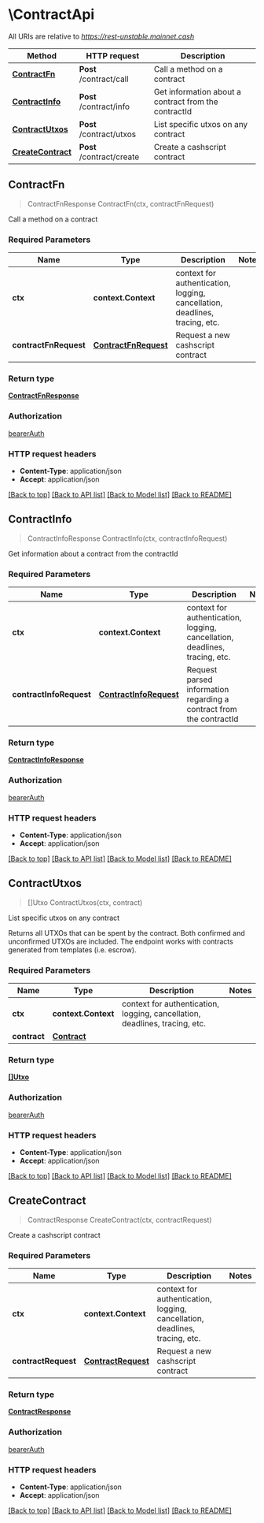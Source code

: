 # \ContractApi

All URIs are relative to *https://rest-unstable.mainnet.cash*

Method | HTTP request | Description
------------- | ------------- | -------------
[**ContractFn**](ContractApi.md#ContractFn) | **Post** /contract/call | Call a method on a contract
[**ContractInfo**](ContractApi.md#ContractInfo) | **Post** /contract/info | Get information about a contract from the contractId
[**ContractUtxos**](ContractApi.md#ContractUtxos) | **Post** /contract/utxos | List specific utxos on any contract
[**CreateContract**](ContractApi.md#CreateContract) | **Post** /contract/create | Create a cashscript contract



## ContractFn

> ContractFnResponse ContractFn(ctx, contractFnRequest)

Call a method on a contract

### Required Parameters


Name | Type | Description  | Notes
------------- | ------------- | ------------- | -------------
**ctx** | **context.Context** | context for authentication, logging, cancellation, deadlines, tracing, etc.
**contractFnRequest** | [**ContractFnRequest**](ContractFnRequest.md)| Request a new cashscript contract | 

### Return type

[**ContractFnResponse**](ContractFnResponse.md)

### Authorization

[bearerAuth](../README.md#bearerAuth)

### HTTP request headers

- **Content-Type**: application/json
- **Accept**: application/json

[[Back to top]](#) [[Back to API list]](../README.md#documentation-for-api-endpoints)
[[Back to Model list]](../README.md#documentation-for-models)
[[Back to README]](../README.md)


## ContractInfo

> ContractInfoResponse ContractInfo(ctx, contractInfoRequest)

Get information about a contract from the contractId

### Required Parameters


Name | Type | Description  | Notes
------------- | ------------- | ------------- | -------------
**ctx** | **context.Context** | context for authentication, logging, cancellation, deadlines, tracing, etc.
**contractInfoRequest** | [**ContractInfoRequest**](ContractInfoRequest.md)| Request parsed information regarding a contract from the contractId | 

### Return type

[**ContractInfoResponse**](ContractInfoResponse.md)

### Authorization

[bearerAuth](../README.md#bearerAuth)

### HTTP request headers

- **Content-Type**: application/json
- **Accept**: application/json

[[Back to top]](#) [[Back to API list]](../README.md#documentation-for-api-endpoints)
[[Back to Model list]](../README.md#documentation-for-models)
[[Back to README]](../README.md)


## ContractUtxos

> []Utxo ContractUtxos(ctx, contract)

List specific utxos on any contract

Returns all UTXOs that can be spent by the contract. Both confirmed and unconfirmed UTXOs are included. The endpoint works with contracts generated from templates (i.e. escrow). 

### Required Parameters


Name | Type | Description  | Notes
------------- | ------------- | ------------- | -------------
**ctx** | **context.Context** | context for authentication, logging, cancellation, deadlines, tracing, etc.
**contract** | [**Contract**](Contract.md)|  | 

### Return type

[**[]Utxo**](Utxo.md)

### Authorization

[bearerAuth](../README.md#bearerAuth)

### HTTP request headers

- **Content-Type**: application/json
- **Accept**: application/json

[[Back to top]](#) [[Back to API list]](../README.md#documentation-for-api-endpoints)
[[Back to Model list]](../README.md#documentation-for-models)
[[Back to README]](../README.md)


## CreateContract

> ContractResponse CreateContract(ctx, contractRequest)

Create a cashscript contract

### Required Parameters


Name | Type | Description  | Notes
------------- | ------------- | ------------- | -------------
**ctx** | **context.Context** | context for authentication, logging, cancellation, deadlines, tracing, etc.
**contractRequest** | [**ContractRequest**](ContractRequest.md)| Request a new cashscript contract | 

### Return type

[**ContractResponse**](ContractResponse.md)

### Authorization

[bearerAuth](../README.md#bearerAuth)

### HTTP request headers

- **Content-Type**: application/json
- **Accept**: application/json

[[Back to top]](#) [[Back to API list]](../README.md#documentation-for-api-endpoints)
[[Back to Model list]](../README.md#documentation-for-models)
[[Back to README]](../README.md)


